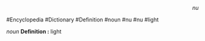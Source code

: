 
<div align="right"><i>nu</i></div>

#Encyclopedia #Dictionary #Definition #noun #nu #nu #light

*noun*
**Definition :** light